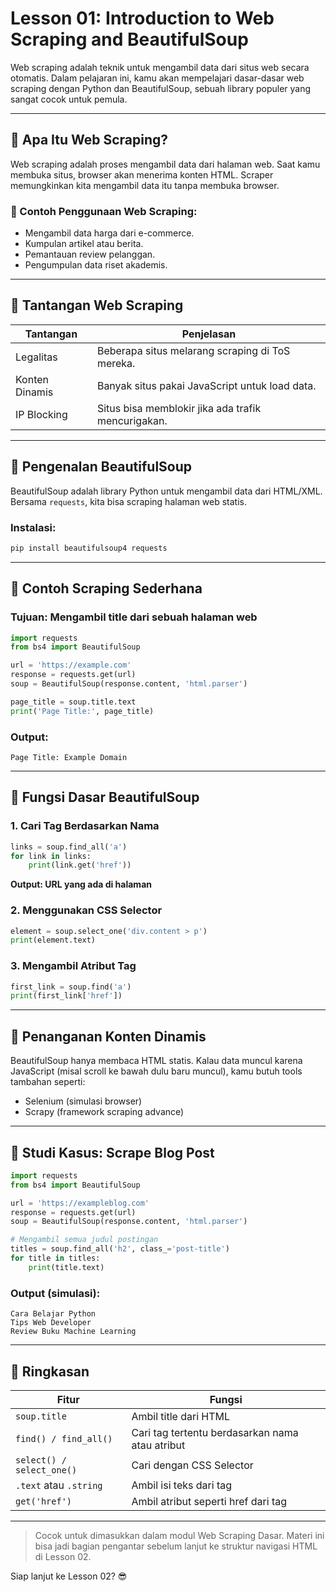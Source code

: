 # Lesson 01: Introduction to Web Scraping and BeautifulSoup

Web scraping adalah teknik untuk mengambil data dari situs web secara otomatis. Dalam pelajaran ini, kamu akan mempelajari dasar-dasar web scraping dengan Python dan BeautifulSoup, sebuah library populer yang sangat cocok untuk pemula.

---

## 🔹 Apa Itu Web Scraping?

Web scraping adalah proses mengambil data dari halaman web. Saat kamu membuka situs, browser akan menerima konten HTML. Scraper memungkinkan kita mengambil data itu tanpa membuka browser.

### 📌 Contoh Penggunaan Web Scraping:

- Mengambil data harga dari e-commerce.
- Kumpulan artikel atau berita.
- Pemantauan review pelanggan.
- Pengumpulan data riset akademis.

---

## 🔹 Tantangan Web Scraping

| Tantangan      | Penjelasan                                         |
| -------------- | -------------------------------------------------- |
| Legalitas      | Beberapa situs melarang scraping di ToS mereka.    |
| Konten Dinamis | Banyak situs pakai JavaScript untuk load data.     |
| IP Blocking    | Situs bisa memblokir jika ada trafik mencurigakan. |

---

## 🔹 Pengenalan BeautifulSoup

BeautifulSoup adalah library Python untuk mengambil data dari HTML/XML. Bersama `requests`, kita bisa scraping halaman web statis.

### Instalasi:

```bash
pip install beautifulsoup4 requests
```

---

## 🔹 Contoh Scraping Sederhana

### Tujuan: Mengambil title dari sebuah halaman web

```python
import requests
from bs4 import BeautifulSoup

url = 'https://example.com'
response = requests.get(url)
soup = BeautifulSoup(response.content, 'html.parser')

page_title = soup.title.text
print('Page Title:', page_title)
```

### Output:

```
Page Title: Example Domain
```

---

## 🔹 Fungsi Dasar BeautifulSoup

### 1. Cari Tag Berdasarkan Nama

```python
links = soup.find_all('a')
for link in links:
    print(link.get('href'))
```

**Output: URL yang ada di halaman**

### 2. Menggunakan CSS Selector

```python
element = soup.select_one('div.content > p')
print(element.text)
```

### 3. Mengambil Atribut Tag

```python
first_link = soup.find('a')
print(first_link['href'])
```

---

## 🔹 Penanganan Konten Dinamis

BeautifulSoup hanya membaca HTML statis. Kalau data muncul karena JavaScript (misal scroll ke bawah dulu baru muncul), kamu butuh tools tambahan seperti:

- Selenium (simulasi browser)
- Scrapy (framework scraping advance)

---

## 🔹 Studi Kasus: Scrape Blog Post

```python
import requests
from bs4 import BeautifulSoup

url = 'https://exampleblog.com'
response = requests.get(url)
soup = BeautifulSoup(response.content, 'html.parser')

# Mengambil semua judul postingan
titles = soup.find_all('h2', class_='post-title')
for title in titles:
    print(title.text)
```

### Output (simulasi):

```
Cara Belajar Python
Tips Web Developer
Review Buku Machine Learning
```

---

## 📘 Ringkasan

| Fitur                     | Fungsi                                          |
| ------------------------- | ----------------------------------------------- |
| `soup.title`              | Ambil title dari HTML                           |
| `find() / find_all()`     | Cari tag tertentu berdasarkan nama atau atribut |
| `select() / select_one()` | Cari dengan CSS Selector                        |
| `.text` atau `.string`    | Ambil isi teks dari tag                         |
| `get('href')`             | Ambil atribut seperti href dari tag             |

---

> Cocok untuk dimasukkan dalam modul Web Scraping Dasar. Materi ini bisa jadi bagian pengantar sebelum lanjut ke struktur navigasi HTML di Lesson 02.

Siap lanjut ke Lesson 02? 😎

